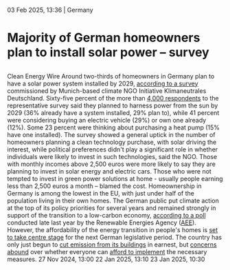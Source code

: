 03 Feb 2025, 13:36
| 
Germany
# Majority of German homeowners plan to install solar power – survey
## 
Clean Energy Wire
Around two-thirds of homeowners in Germany plan to have a solar power system installed by 2029, [according to a survey](https://initiative-klimaneutral.de/presse/eigenheimbesitzer-wollen-in-solaranlagen-waermepumpen-und-elektroautos-investieren) commissioned by Munich-based climate NGO Initiative Klimaneutrales Deutschland. 
Sixty-five percent of the more than [4,000 respondents](https://initiative-klimaneutral.de/fileadmin/iknd_content/Publikationen/2502_IKND_Eigenheimer_Technologien.pdf) to the representative survey said they planned to harness power from the sun by 2029 (36% already have a system installed, 29% plan to), while 41 percent were considering buying an electric vehicle (29%) or own one already (12%). Some 23 percent were thinking about purchasing a heat pump (15% have one installed).
The survey showed a general uptick in the number of homeowners planning a clean technology purchase, with solar driving the interest, while political preferences didn't play a significant role in whether individuals were likely to invest in such technologies, said the NGO. Those with monthly incomes above 2,500 euros were more likely to say they are planning to invest in solar energy and electric cars. Those who were not tempted to invest in green power solutions at home - usually people earning less than 2,500 euros a month – blamed the cost.
Homeownership in Germany is among the lowest in the EU, with just under half of the population living in their own homes. The German public put climate action at the top of its policy priorities for several years and remained strongly in support of the transition to a low-carbon economy, [according to a poll](https://www.cleanenergywire.org/factsheets/polls-reveal-citizens-support-energiewende) conducted late last year by the Renewable Energies Agency ([AEE](https://www.cleanenergywire.org/experts/renewable-energies-agency)). However, the affordability of the energy transition in people's homes is [set to take centre stage](https://www.cleanenergywire.org/news/vote25-analysis-germany-buildings-heating-transition-next-german-government) for the next German legislative period. The country has only just begun to [cut emission from its buildings](https://www.cleanenergywire.org/factsheets/qa-germany-debates-phaseout-fossil-fuel-heating-systems) in earnest, but [concerns abound](https://www.cleanenergywire.org/news/socially-just-climate-policy-should-be-next-german-govts-focus-foundation) over whether everyone can [afford to implement](https://www.cleanenergywire.org/news/must-focus-social-dimension-climate-friendly-transformation-survey-shows-uba-head) the necessary measures.
27 Nov 2024, 13:00
22 Jan 2025, 13:10
23 Jan 2025, 10:30